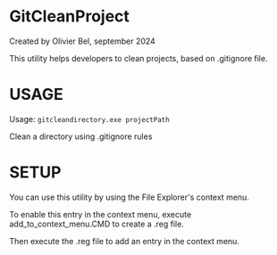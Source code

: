 # GitCleanProject

Created by Olivier Bel, september 2024

This utility helps developers to clean projects, based on .gitignore file.

# USAGE

Usage: `gitcleandirectory.exe projectPath`

Clean a directory using .gitignore rules

# SETUP

You can use this utility by using the File Explorer's context menu.

To enable this entry in the context menu, execute add_to_context_menu.CMD to create a .reg file.

Then execute the .reg file to add an entry in the context menu.

